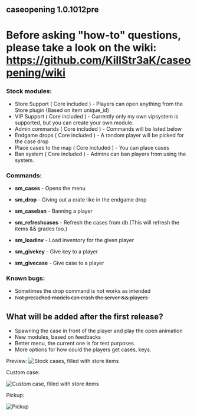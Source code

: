 ## caseopening 1.0.1012pre

# Before asking "how-to" questions, please take a look on the wiki: https://github.com/KillStr3aK/caseopening/wiki

### Stock modules:
* Store Support ( Core included ) - Players can open anything from the Store plugin (Based on item unique_id)
* VIP Support ( Core included ) - Currently only my own vipsystem is supported, but you can create your own module.
* Admin commands ( Core included ) - Commands will be listed below
* Endgame drops ( Core included ) - A random player will be picked for the case drop
* Place cases to the map ( Core included ) - You can place cases
* Ban system ( Core included ) - Admins can ban players from using the system.

### Commands:
* **sm_cases** - Opens the menu

* **sm_drop** - Giving out a crate like in the endgame drop
* **sm_caseban** - Banning a player

* **sm_refreshcases** - Refresh the cases from db (This will refresh the items && grades too.)
* **sm_loadinv** - Load inventory for the given player

* **sm_givekey** - Give key to a player
* **sm_givecase** - Give case to a player

### Known bugs:
* Sometimes the drop command is not works as intended
* N̶o̶t̶ ̶p̶r̶e̶c̶a̶c̶h̶e̶d̶ ̶m̶o̶d̶e̶l̶s̶ ̶c̶a̶n̶ ̶c̶r̶a̶s̶h̶ ̶t̶h̶e̶ ̶s̶e̶r̶v̶e̶r̶ ̶&̶&̶ ̶p̶l̶a̶y̶e̶r̶s̶

## What will be added after the first release?
* Spawning the case in front of the player and play the open animation
* New modules, based on feedbacks
* Better menu, the current one is for test purposes.
* More options for how could the players get cases, keys.

Preview:
![Stock cases, filled with store items](https://i.imgur.com/U7MSz8s.png)

Custom case:

![Custom case, filled with store items](https://i.imgur.com/YLWIIrP.png)

Pickup:

![Pickup](https://i.imgur.com/PeOwdm3.png)

